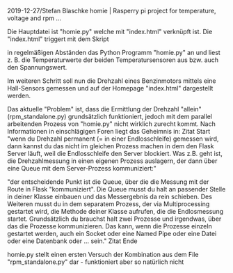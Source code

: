 2019-12-27/Stefan Blaschke
homie | Rasperry pi project for temperature, voltage and rpm ...

Die Hauptdatei ist "homie.py" welche mit "index.html" verknüpft ist. Die "index.html" triggert mit dem Skript
  <script>
   function updateTemperature1()
   {
      fetch( "/getdyntemp1" )
         .then( response => {
            if( !response.ok )
               throw new Error( "fetch failed" ) ;
            return response.json() ;
         } )
         .then( json => document.querySelector("#getdyntemp1").textContent = json.getdyntemp1 )
   }
   updateTemperature1() ;
   setInterval( updateTemperature1, 1000 ) ;
  </script>

in regelmäßigen Abständen das Python Programm "homie.py" an und liest z. B. die Temperaturwerte der beiden Temperatursensoren aus bzw. auch den Spannungswert.

Im weiteren Schritt soll nun die Drehzahl eines Benzinmotors mittels eine Hall-Sensors gemessen und auf der Homepage "index.html" dargestellt werden.

Das aktuelle "Problem" ist, dass die Ermittlung der Drehzahl "allein" (rpm_standalone.py) grundsätzlich funktioniert, jedoch mit dem parallel arbeitenden Prozess von "homie.py" nicht wirklich zurecht kommt. Nach Informationen in einschlägigen Foren liegt das Geheimnis in:
Zitat Start "wenn du Drehzahl permanent (= in einer Endlosschleife) gemessen wird, dann kannst du das nicht im gleichen Prozess machen in dem den Flask Server läuft, weil die Endlosschleife den Server blockiert. Was z.B. geht ist, die Drehzahlmessung in einen eigenen Prozess auslagern, der dann über eine Queue mit dem Server-Prozess kommuniziert:"

"der entscheidende Punkt ist die Queue, über die die Messung mit der Route in Flask "kommuniziert". Die Queue musst du halt an passender Stelle in deiner Klasse einbauen und das Messergebnis da rein schieben. Des Weiteren musst du in dem separatem Prozess, der via Multiprocessing gestartet wird, die Methode deiner Klasse aufrufen, die die Endlosmessung startet. Grundsätzlich du brauchst halt zwei Prozesse und irgendwas, über das die Prozesse kommunizieren. Das kann, wenn die Prozesse einzeln gestartet werden, auch ein Socket oder eine Named Pipe oder eine Datei oder eine Datenbank oder ... sein." Zitat Ende

homie.py stellt einen ersten Versuch der Kombination aus dem File "rpm_standalone.py" dar - funktioniert aber so natürlich nicht
